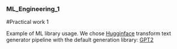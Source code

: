 ### ML_Engineering_1
#Practical work 1

Example of ML library usage. We chose [Hugginface](https://huggingface.co/docs/transformers/v4.24.0/en/main_classes/pipelines#transformers.TextGenerationPipeline) transform text generator pipeline with the default generation library: [GPT2](https://huggingface.co/gpt2)

